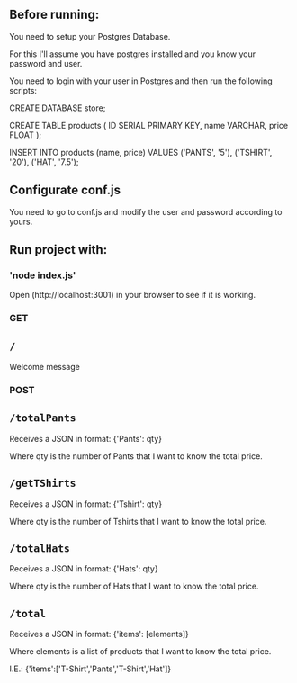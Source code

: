 ## Before running:

You need to setup your Postgres Database.

For this I'll assume you have postgres installed and you know your password and user.

You need to login with your user in Postgres and then run the following scripts:

CREATE DATABASE store;

CREATE TABLE products (
  ID SERIAL PRIMARY KEY,
  name VARCHAR,
  price FLOAT
);

INSERT INTO products (name, price) 
        VALUES ('PANTS', '5'),
               ('TSHIRT', '20'),
               ('HAT', '7.5');

## Configurate conf.js

You need to go to conf.js and modify the user and password according to yours.


## Run project with:

### 'node index.js'

Open (http://localhost:3001) in your browser to see if it is working.


### GET

## `/`

Welcome message

### POST

## `/totalPants`

Receives a JSON in format: {'Pants': qty}

Where qty is the number of Pants that I want to know the total price.


## `/getTShirts`

Receives a JSON in format: {'Tshirt': qty}

Where qty is the number of Tshirts that I want to know the total price.


## `/totalHats`

Receives a JSON in format: {'Hats': qty}

Where qty is the number of Hats that I want to know the total price.


## `/total`

Receives a JSON in format: {'items': [elements]} 

Where elements is a list of products that I want to know the total price.

I.E.: {'items':['T-Shirt','Pants','T-Shirt','Hat']}

